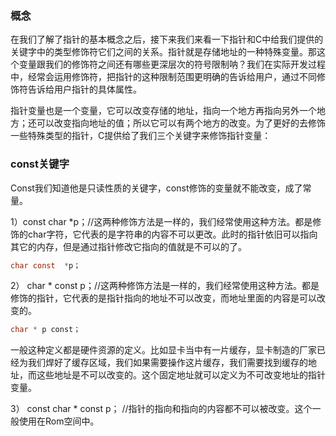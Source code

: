 ### 概念

在我们了解了指针的基本概念之后，接下来我们来看一下指针和C中给我们提供的关键字中的类型修饰符它们之间的关系。指针就是存储地址的一种特殊变量。那这个变量跟我们的修饰符之间还有哪些更深层次的符号限制呐？我们在实际开发过程中，经常会运用修饰符，把指针的这种限制范围更明确的告诉给用户，通过不同修饰符告诉给用户指针的具体属性。

指针变量也是一个变量，它可以改变存储的地址，指向一个地方再指向另外一个地方；还可以改变指向地址的值；所以它可以有两个地方的改变。为了更好的去修饰一些特殊类型的指针，C提供给了我们三个关键字来修饰指针变量：

### const关键字

Const我们知道他是只读性质的关键字，const修饰的变量就不能改变，成了常量。

1）const char *p；//这两种修饰方法是一样的，我们经常使用这种方法。都是修饰的char字符，它代表的是字符串的内容不可以更改。此时的指针依旧可以指向其它的内存，但是通过指针修改它指向的值就是不可以的了。

```c
char const  *p；
```

2） char * const  p；//这两种修饰方法是一样的，我们经常使用这种方法。都是修饰的指针，它代表的是指针指向的地址不可以改变，而地址里面的内容是可以改变的。

```c
char * p const；
```

一般这种定义都是硬件资源的定义。比如显卡当中有一片缓存，显卡制造的厂家已经为我们焊好了缓存区域，我们如果需要操作这片缓存，我们需要找到缓存的地址，而这些地址是不可以改变的。这个固定地址就可以定义为不可改变地址的指针变量。

3） const char * const p； //指针的指向和指向的内容都不可以被改变。这个一般使用在Rom空间中。